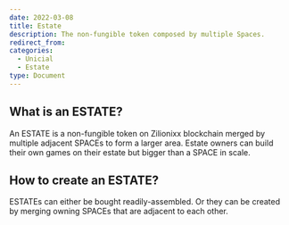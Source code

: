 ```yaml
---
date: 2022-03-08
title: Estate
description: The non-fungible token composed by multiple Spaces.
redirect_from:
categories:
  - Unicial
  - Estate
type: Document
---
```


## What is an ESTATE?

An ESTATE is a non-fungible token on Zilionixx blockchain merged by multiple adjacent SPACEs to form a larger area.
Estate owners can build their own games on their estate but bigger than a SPACE in scale.

## How to create an ESTATE?

ESTATEs can either be bought readily-assembled. Or they can be created by merging owning SPACEs that are adjacent to each other.
